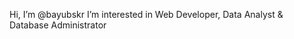 Hi, I’m @bayubskr
I’m interested in Web Developer, Data Analyst & Database Administrator

<!---
bayubskr/bayubskr is a ✨ special ✨ repository because its `README.md` (this file) appears on your GitHub profile.
You can click the Preview link to take a look at your changes.
--->
